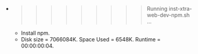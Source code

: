 * >>>>>>>>> Running inst-xtra-web-dev-npm.sh ...
  * Install npm.
  * Disk size = 7066084K. Space Used = 6548K. Runtime = 00:00:00:04.
